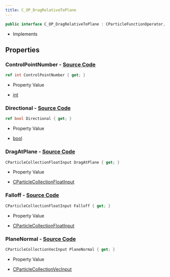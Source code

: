 ```yaml
---
title: C_OP_DragRelativeToPlane
---
```


```csharp
public interface C_OP_DragRelativeToPlane : CParticleFunctionOperator, CParticleFunction, ISchemaClass<CParticleFunction>, ISchemaClass<CParticleFunctionOperator>, ISchemaClass<C_OP_DragRelativeToPlane>, ISchemaField, ISchemaClass, INativeHandle
```

- Implements

## Properties

### **ControlPointNumber** - [Source Code](https://github.com/swiftly-solution/swiftlys2/blob/main/managed/src/SwiftlyS2.Generated/Schemas/Interfaces/C_OP_DragRelativeToPlane.cs#L24)

```csharp
ref int ControlPointNumber { get; }
```

- Property Value

- [int](https://learn.microsoft.com/dotnet/api/system.int32)

### **Directional** - [Source Code](https://github.com/swiftly-solution/swiftlys2/blob/main/managed/src/SwiftlyS2.Generated/Schemas/Interfaces/C_OP_DragRelativeToPlane.cs#L20)

```csharp
ref bool Directional { get; }
```

- Property Value

- [bool](https://learn.microsoft.com/dotnet/api/system.boolean)

### **DragAtPlane** - [Source Code](https://github.com/swiftly-solution/swiftlys2/blob/main/managed/src/SwiftlyS2.Generated/Schemas/Interfaces/C_OP_DragRelativeToPlane.cs#L16)

```csharp
CParticleCollectionFloatInput DragAtPlane { get; }
```

- Property Value

- [CParticleCollectionFloatInput](/docs/api/shared/schemadefinitions/cparticlecollectionfloatinput)

### **Falloff** - [Source Code](https://github.com/swiftly-solution/swiftlys2/blob/main/managed/src/SwiftlyS2.Generated/Schemas/Interfaces/C_OP_DragRelativeToPlane.cs#L18)

```csharp
CParticleCollectionFloatInput Falloff { get; }
```

- Property Value

- [CParticleCollectionFloatInput](/docs/api/shared/schemadefinitions/cparticlecollectionfloatinput)

### **PlaneNormal** - [Source Code](https://github.com/swiftly-solution/swiftlys2/blob/main/managed/src/SwiftlyS2.Generated/Schemas/Interfaces/C_OP_DragRelativeToPlane.cs#L22)

```csharp
CParticleCollectionVecInput PlaneNormal { get; }
```

- Property Value

- [CParticleCollectionVecInput](/docs/api/shared/schemadefinitions/cparticlecollectionvecinput)

